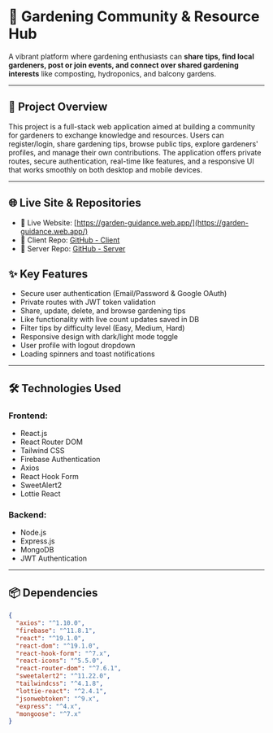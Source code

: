 # 🌿 Gardening Community & Resource Hub

A vibrant platform where gardening enthusiasts can **share tips, find local gardeners, post or join events, and connect over shared gardening interests** like composting, hydroponics, and balcony gardens.


---

## 🚀 Project Overview

This project is a full-stack web application aimed at building a community for gardeners to exchange knowledge and resources. Users can register/login, share gardening tips, browse public tips, explore gardeners' profiles, and manage their own contributions. The application offers private routes, secure authentication, real-time like features, and a responsive UI that works smoothly on both desktop and mobile devices.

---
## 🌐 Live Site & Repositories

- 🔗 Live Website: [https://garden-guidance.web.app/](https://garden-guidance.web.app/)
- 🧠 Client Repo: [GitHub - Client](https://github.com/Programming-Hero-Web-Course4/b11a10-client-side-tariqul25)
- 🧪 Server Repo: [GitHub - Server](https://github.com/Programming-Hero-Web-Course4/b11a10-server-side-tariqul25)

## ✨ Key Features

- Secure user authentication (Email/Password & Google OAuth)  
- Private routes with JWT token validation  
- Share, update, delete, and browse gardening tips  
- Like functionality with live count updates saved in DB  
- Filter tips by difficulty level (Easy, Medium, Hard)  
- Responsive design with dark/light mode toggle  
- User profile with logout dropdown  
- Loading spinners and toast notifications  

---

## 🛠️ Technologies Used

### Frontend:
- React.js  
- React Router DOM  
- Tailwind CSS  
- Firebase Authentication  
- Axios  
- React Hook Form  
- SweetAlert2  
- Lottie React  

### Backend:
- Node.js  
- Express.js  
- MongoDB  
- JWT Authentication  

---

## 📦 Dependencies

```json
{
  "axios": "^1.10.0",
  "firebase": "^11.8.1",
  "react": "^19.1.0",
  "react-dom": "^19.1.0",
  "react-hook-form": "^7.x",
  "react-icons": "^5.5.0",
  "react-router-dom": "^7.6.1",
  "sweetalert2": "^11.22.0",
  "tailwindcss": "^4.1.8",
  "lottie-react": "^2.4.1",
  "jsonwebtoken": "^9.x",
  "express": "^4.x",
  "mongoose": "^7.x"
}
